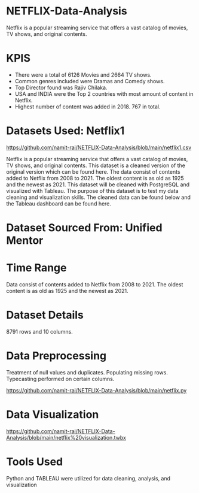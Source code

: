 # NETFLIX-Data-Analysis

Netflix is a popular streaming service that offers a vast catalog of movies, TV shows, and original contents.


# KPIS
- There were a total of 6126 Movies and 2664 TV shows.
- Common genres included were Dramas and Comedy shows.
- Top Director found was Rajiv Chilaka.
- USA and INDIA were the Top 2 countries with most amount of content in Netflix.
- Highest number of content was added in 2018. 767 in total.


# Datasets Used:   Netflix1
https://github.com/namit-rai/NETFLIX-Data-Analysis/blob/main/netflix1.csv

Netflix is a popular streaming service that offers a vast catalog of movies, TV shows, and original contents. This
dataset is a cleaned version of the original version which can be found here. The data consist of contents added to
Netflix from 2008 to 2021. The oldest content is as old as 1925 and the newest as 2021. This dataset will be
cleaned with PostgreSQL and visualized with Tableau. The purpose of this dataset is to test my data cleaning and
visualization skills. The cleaned data can be found below and the Tableau dashboard can be found here.


# Dataset Sourced From:   Unified Mentor


# Time Range
Data consist of contents added to Netflix from 2008 to 2021. The oldest content is as old as 1925 and the newest as 2021.


# Dataset Details
8791 rows and 10 columns.


# Data Preprocessing
Treatment  of null values and duplicates. 
Populating missing rows. 
Typecasting performed on certain columns.

https://github.com/namit-rai/NETFLIX-Data-Analysis/blob/main/netflix.py


# Data Visualization
https://github.com/namit-rai/NETFLIX-Data-Analysis/blob/main/netflix%20visualization.twbx


 # Tools Used
 Python and TABLEAU were utilized for data cleaning, analysis, and visualization

